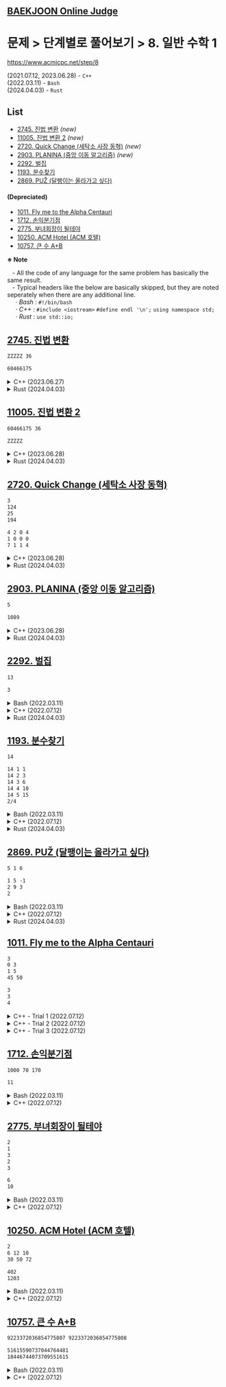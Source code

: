 ## [BAEKJOON Online Judge](/README.md#baekjoon-online-judge)

# 문제 > 단계별로 풀어보기 > 8. 일반 수학 1

https://www.acmicpc.net/step/8

(2021.07.12, 2023.06.28) - `C++`  
(2022.03.11) - `Bash`  
(2024.04.03) - `Rust`


## **List**

- [2745. 진법 변환](#2745-진법-변환) *(new)*
- [11005. 진법 변환 2](#11005-진법-변환-2) *(new)*
- [2720. Quick Change (세탁소 사장 동혁)](#2720-quick-change-세탁소-사장-동혁) *(new)*
- [2903. PLANINA (중앙 이동 알고리즘)](#2903-planina-중앙-이동-알고리즘) *(new)*
- [2292. 벌집](#2292-벌집)
- [1193. 분수찾기](#1193-분수찾기)
- [2869. PUŽ (달팽이는 올라가고 싶다)](#2869-puž-달팽이는-올라가고-싶다)

#### (Depreciated)
- [1011. Fly me to the Alpha Centauri](#1011-fly-me-to-the-alpha-centauri)
- [1712. 손익분기점](#1712-손익분기점)
- [2775. 부녀회장이 될테야](#2775-부녀회장이-될테야)
- [10250. ACM Hotel (ACM 호텔)](#10250-acm-hotel-acm-호텔)
- [10757. 큰 수 A+B](#10757-큰-수-ab)


**※ Note**

&nbsp;&nbsp; - All the code of any language for the same problem has basically the same result.  
&nbsp;&nbsp; - Typical headers like the below are basically skipped, but they are noted seperately when there are any additional line.    
&nbsp;&nbsp;&nbsp;&nbsp; · *Bash* : `#!/bin/bash`  
&nbsp;&nbsp;&nbsp;&nbsp; · *C++* : `#include <iostream>` `#define endl '\n';` `using namespace std;`  
&nbsp;&nbsp;&nbsp;&nbsp; · *Rust* : `use std::io;`  


## [2745. 진법 변환](#list)

```txt
ZZZZZ 36
```
```txt
60466175
```

<details>
  <summary>C++ (2023.06.27)</summary>

```cpp
#include <iostream>
#include <cmath>

// #define test
#define endl '\n'

using namespace std;
```
```cpp
int main()
{
    // Input : N <= 10^9, 2 <= B <= 36
    string N;
    int B;
    cin >> N >> B;

    // Operate
    int len = N.size();
    int sum = 0;
    char c;
    for (int i = 0; i < len; i++)
    {
        c = N[len-i-1];
        if (c <= '9') sum += (c - '0')  * int(pow(B, i));
        else sum += (c - 'A' + 10) * int(pow(B, i));

        #ifdef test
            printf("%d %c %d\n", i, c, sum);
        #endif
    }

    // Output
    cout << sum << endl;

    return 0;
}
```
</details>
<details>
  <summary>Rust (2024.04.03)</summary>

```rust
fn main()
{
    // let test: bool = true;
    let test: bool = false;

    // Input n & b
    let mut input = String::new();
    io::stdin().read_line(&mut input).unwrap();
    let mut iter = input.split_whitespace(); 
    let n: Vec<char> = iter.next().unwrap().chars().collect();
    let b: u32 = iter.next().unwrap().parse().unwrap();

    // Convert n to decimal
    let mut ans = 0;
    let len = n.len();
    for i in 0..len
    {
        let c = if n[len-i-1] >= 'A' { n[len-i-1] as u32 - 'A' as u32 + 10 }
                else { n[len-i-1] as u32 - '0' as u32 };
        ans += c * (b as u32).pow(i as u32);
        if test { println!("{} : {} {} {}", i, n[len-i-1], c, ans); }
    }

    // Output
    println!("{}", ans);
}
```
</details>


## [11005. 진법 변환 2](#list)

```txt
60466175 36
```
```txt
ZZZZZ
```

<details>
  <summary>C++ (2023.06.28)</summary>

```cpp
#include <iostream>
#include <vector>

// #define test
#define endl '\n'

using namespace std;
```
```cpp
int main()
{
    // Input : N <= 10^9, 2 <= B <= 36
    int N, B;
    cin >> N >> B;

    // Operate
    vector<char> v;
    int temp;
    char c;
    while (N > 0)
    {
        temp = N % B;                                       // temp must be less than B
        if (temp < 10) c = char(temp + '0');
        else c = char(temp - 10 + 'A');
        v.push_back(c);
        N /= B;

        #ifdef test
            printf("N:%d temp:%d char:%c\n", N, temp, c);
        #endif
    }

    // Output
    int len = v.size();
    for (int i = 0; i < len; i++) cout << v[len-i-1];
    cout << endl;

    return 0;
}
```
</details>
<details>
  <summary>Rust (2024.04.03)</summary>

```rust
fn main()
{
    // let test: bool = true;
    let test: bool = false;

    // Input n & b
    let mut input = String::new();
    io::stdin().read_line(&mut input).unwrap();
    let mut iter = input.split_whitespace(); 
    let mut n: u32 = iter.next().unwrap().parse().unwrap();
    let b: u32 = iter.next().unwrap().parse().unwrap();

    // Convert n to decimal
    let mut ans: String = String::new();
    while n > 0
    {
        let remainder: u32 = n % b;
        let c: char = if remainder >= 10 { char::from_u32(remainder - 10 + 'A' as u32).unwrap() }
                else { char::from_u32(remainder + '0' as u32).unwrap() };
        ans = c.to_string() + &ans;
        n /= b;
        if test { println!("{} : {} {} {}", n, remainder, c, ans); }
    }

    // Output
    println!("{}", ans);
}
```
</details>


## [2720. Quick Change (세탁소 사장 동혁)](#list)

```txt
3
124
25
194
```
```txt
4 2 0 4
1 0 0 0
7 1 1 4
```

<details>
  <summary>C++ (2023.06.28)</summary>

```cpp
#include <iostream>
#include <vector>

#define endl '\n'

using namespace std;
```
```cpp
int main()
{
    // Input : 1 <= C <= 500
    int T, c;
    cin >> T;
    vector<int> C;
    for (int t = 0; t < T; t++)
    {
        cin >> c;
        C.push_back(c);
    }

    // Operate & Output
    vector<int> v = {25, 10, 5, 1};
    int len = v.size();
    for (int t = 0; t < T; t++)
    {
        vector<int> cnt(len, 0);
        for (int i = 0; i < len; i++)
        {
            cnt[i] += C[t] / v[i];
            C[t] -= cnt[i] * v[i];

            cout << cnt[i] << ' ';
        }
        cout << endl;
    }

    return 0;
}
```
</details>
<details>
  <summary>Rust (2024.04.03)</summary>

```rust
fn main()
{
    // let test: bool = true;
    let test: bool = false;

    let mut t = String::new();
    io::stdin().read_line(&mut t).unwrap();
    let t: u32 = t.trim().to_string().parse().unwrap();

    for _ in 0..t
    {
        // Input c
        let mut c = String::new();
        io::stdin().read_line(&mut c).unwrap();
        let mut c: u32 = c.trim().to_string().parse().unwrap();

        // Count coins
        let mut count = vec![0; 4];
        let coin = vec![25, 10, 5, 1];
        for i in 0..4
        {
            count[i] = c / coin[i];
            c %= coin[i];
            if test { println!("{} : {} {} {}", i, c, coin[i], count[i]); }
        }

        // Output
        println!("{} {} {} {}", count[0], count[1], count[2], count[3]);
    }
}
```
</details>


## [2903. PLANINA (중앙 이동 알고리즘)](#list)

```txt
5
```
```txt
1089
```

<details>
  <summary>C++ (2023.06.28)</summary>

```cpp
int main()
{
    // Input : 1 <= N <= 15
    int N;
    cin >> N;

    // Operate : avoid pow() because it returns wrong values in MinGWs
    int quad = 1;
    for (int i = 0; i < N; i++) quad *= 2;
    int ans = (quad + 1) *  (quad + 1);                     // max < 2.1b when N = 15

    // Output
    cout << ans << endl;

    return 0;
}
```
</details>
<details>
  <summary>Rust (2024.04.03)</summary>

```rust
// 0 >    4 =  2^2 = (2^0 + 1)^2
// 1 >    9 =  3^2 = (2^1 + 1)^2
// 2 >   25 =  5^2 = (2^2 + 1)^2
// 5 > 1089 = 33^2 = (2^5 + 1)^2
```
```rust
fn main()
{
    // Input n
    let mut n = String::new();
    io::stdin().read_line(&mut n).unwrap();
    let n: u32 = n.trim().to_string().parse().unwrap();

    // Output
    let ans: u32 = ((2 as u32).pow(n) + 1).pow(2);
    println!("{}", ans);
}
```
</details>


## [2292. 벌집](#list)

```txt
13
```
```txt
3
```

<details>
  <summary>Bash (2022.03.11)</summary>

```bash
read n

let "move = 0"

while [ $n -gt 1 ]
do
    ((move++))
    let "n -= 6 * move"

    # test
    # echo $n $move
done

echo $((move + 1))
```
</details>
<details>
  <summary>C++ (2022.07.12)</summary>

```cpp
int main()
{
    int a;
    cin >> a;

    int move = 0;
    while (a > 1)
    {
        move++;
        a -= 6 * move;

        // test
        // cout << a << " " << move << endl;
    }

    cout << move + 1 << endl;

    return 0;
}
```
</details>
<details>
  <summary>Rust (2024.04.03)</summary>

```rust
// 1 > 1
// 2 > 1 + 6 = 7
// 3 > 1 + 6 + 12 = 19
// 4 > 1 + 6 + 12 + 18 = 37
```
```rust
fn main()
{
    // let test: bool = true;
    let test: bool = false;

    // Input n
    let mut n = String::new();
    io::stdin().read_line(&mut n).unwrap();
    let n: u32 = n.trim().to_string().parse().unwrap();

    // Calc.
    let mut ans: u32 = 1;
    let mut benchmark: u32 = 1;
    while n > benchmark
    {
        ans += 1;
        benchmark += 6 * (ans - 1);

        if test { println!("{} : {} {}", ans, benchmark, n); }
    }

    // Output
    println!("{}", ans);
}
```
</details>


## [1193. 분수찾기](#list)

```txt
14
```
```txt
14 1 1  
14 2 3  
14 3 6  
14 4 10  
14 5 15  
2/4
```

<details>
  <summary>Bash (2022.03.11)</summary>

```bash
read x

let "zigzag = 0"
let "sum = 0"

while [ $x -gt $sum ]
do
    ((zigzag++))
    let "sum += zigzag"

    # test
    # echo $x $zigzag $sum
done

let "numerator = 0"
let "denominator = 0"

if [[ $((zigzag % 2)) == 0 ]]; then
    let "denominator = sum - x + 1"
    let "numerator = zigzag - denominator + 1"
else
    let "numerator = sum - x + 1"
    let "denominator = zigzag - numerator + 1"
fi

echo ${numerator}/${denominator}
```
</details>
<details>
  <summary>C++ (2022.07.12)</summary>

```cpp
int main()
{
    int x;
    cin >> x;

    int zigzag = 0, sum = 0;
    while (x > sum)
    {
        zigzag++;
        sum += zigzag;

        // test
        cout << x << " " << zigzag << " " << sum << endl;
    }

    int numerator, denominator;
    if (zigzag % 2 == 0)
    {
        denominator = sum - x + 1;
        numerator = zigzag - denominator + 1;         
    } else
    {
        numerator = sum - x + 1;
        denominator = zigzag - numerator + 1;
    }

    cout << numerator << '/' << denominator << endl;

    return 0;
}
```
</details>
<details>
  <summary>Rust (2024.04.03)</summary>

```rust
fn main()
{
    // let test: bool = true;
    let test: bool = false;

    // Input n
    let mut n = String::new();
    io::stdin().read_line(&mut n).unwrap();
    let n: u32 = n.trim().to_string().parse().unwrap();

    // Calc.
    let mut diag: u32 = 0;
    let mut benchmark: u32 = 0;
    while n > benchmark
    {
        diag += 1;
        benchmark += diag;

        if test { println!("{} : {} {}", diag, benchmark, n); }
    }
    let ans1: u32;
    let ans2: u32;
    if diag % 2 != 0
    {
        ans1 = benchmark - n + 1;
        ans2 = diag + 1 - ans1;
    }
    else
    {
        ans2 = benchmark - n + 1;
        ans1 = diag + 1 - ans2;
    }

    // Output
    println!("{}/{}", ans1, ans2);
}
```
</details>


## [2869. PUŽ (달팽이는 올라가고 싶다)](#list)

```txt
5 1 6
```
```txt
1 5 -1  
2 9 3  
2
```

<details>
  <summary>Bash (2022.03.11)</summary>

```bash
read a b v

let "day = (v - b) / (a - b) - 1"
let "location = (a - b) * day"

while true
do
    ((day++))
    let "location += a"

    # test
    # echo $day $location $((location - v))

    if [ $location -ge $v ]; then
        break
    else
        let "location -= b"
    fi
done

echo $day
```
</details>
<details>
  <summary>C++ (2022.07.12)</summary>

```cpp
int main()
{
    int a, b, v;
    // a : climb upwards in a day
    // b : back down each night, always a > b
    // v : wooden pole's height
    cin >> a >> b >> v;

    // Find the minimum day
    int day = (v - b) / (a - b) - 1;
    int location = (a - b) * day;

    // Climb
    while (true)
    {
        day++;
        location += a;
        
        // test
        cout << day << " " << location << " " << location - v << endl;

        if (location >= v)
        {
            break;
        }
        location -= b;
    }

    // Output
    cout << day << endl;

    return 0;
}
```
</details>
<details>
  <summary>Rust (2024.04.03)</summary>

```rust
fn main()
{
    // Input a, b & v
    let mut input = String::new();
    io::stdin().read_line(&mut input).unwrap();
    let mut iter = input.split_whitespace(); 
    let a: u32 = iter.next().unwrap().parse().unwrap();
    let b: u32 = iter.next().unwrap().parse().unwrap();
    let v: u32 = iter.next().unwrap().parse().unwrap();

    // Calc. without while loop
    let mut day: u32 = (v - a) / (a - b) + 1;
    if (v - a) % (a - b) != 0 { day += 1; }

    // Output
    println!("{}", day);
}
```
</details>


## [1011. Fly me to the Alpha Centauri](#list)

```txt
3
0 3
1 5
45 50
```
```txt
3
3
4
```

<details>
  <summary>C++ - Trial 1 (2022.07.12)</summary>

```cpp
/*
(ex) n = 3
    1 + 2 + 1
    = (1 + 2) * 2 - 2
    = {(n + 1)/2 * [{(n + 1)/2 + 1}/2] * 2 - (n + 1)/2
    * t = (n + 1)/2
    = t * (t + 1) - t
    = t^2
    = {(n + 1)/2}^2

(ex) n = 4
    1 + 2 + 2 + 1
    = (1 + 2) * 2
    = {(n/2) * (n/2 + 1)}/2 * 2
    = (n/2) * (n/2 + 1)
    = (n^2 + 2n + 1 - 1)/4
    = {(n + 1)^2 - 1}/4
*/
```
```cpp
#pragma GCC optimize ("O2")
#pragma GCC target ("avx")

#include <iostream>
#include <cmath>
#include<bits/stdc++.h>

using namespace std;
#define endl '\n'
```
```cpp
int main()
{
    cin.tie(0);
    ios::sync_with_stdio(false);

    int T;
    cin >> T;

    // Test T times
    for (int t = 0; t < T; t++)
    {
        int x, y;
        cin >> x >> y;

        int distance = y - x, move = 0, turn = 0;
        while (true)
        {
            turn++;
            
            if (turn % 2 == 1) move = pow((turn + 1)/2, 2);
            else move = (pow(turn + 1, 2) - 1)/4;

            // test
            cout << turn << " " << move << " " << distance << " " << move - distance << endl;

            if (move >= distance) break;
        }

        // Output
        cout << turn << endl;
    }

    return 0;
}
```
> 1 1 3 -2  
> 2 2 3 -1  
> 3 4 3 1  
> 3  
> ……

> Time Litmit Exceeded?
</details>
<details>
  <summary>C++ - Trial 2 (2022.07.12)</summary>

```cpp
// n is even : distance = {(n + 1)/2}^2
// → n = 2 * sqrt(distance) - 1
// n is odd  : distance = {(n + 1)^2 - 1}/4
```
```cpp
#pragma GCC optimize ("Ofast")
……
```
```cpp
        ……
        int distance = y - x, move = 0;
        int turn = 2 * sqrt(distance) - 2;
        ……
```
> 2 2 3 -1  
> 3 4 3 1  
> 3  
> 3 4 4 0  
> 3  
> 3 4 5 -1  
> 4 6 5 1  
> 4

> Time Litmit Exceeded?
</details>
<details>
  <summary>C++ - Trial 3 (2022.07.12)</summary>

```cpp
……
using ll = long long;
……
```
```cpp
        ……
        ll x, y;                            // int x, y : causes SOF!
        ……

        ll distance = y - x, move = 0;
        ……
```
> Accepted
</details>


## [1712. 손익분기점](#list)

```txt
1000 70 170
```
```txt
11
```

<details>
  <summary>Bash (2022.03.11)</summary>

```bash
read a b c

let "margin = c - b"

if [ $margin -gt 0 ]; then
    echo $((a / margin + 1))
else
    echo -1
fi
```
</details>
<details>
  <summary>C++ (2022.07.12)</summary>

```cpp
int main()
{
    int a, b, c;
    cin >> a >> b >> c;

    int margin = c - b;
    if (c - b > 0)                      // Find if price(c) - variable cost(b) > 0
    {
        cout << a / margin + 1 << endl;
    } else                              // Never can reach BEP
    {
        cout << -1 << endl;
    }

    return 0;
}
```
</details>


## [2775. 부녀회장이 될테야](#list)

```txt
2  
1  
3  
2  
3
```
```txt
6  
10
```

<details>
  <summary>Bash (2022.03.11)</summary>

Rumor has it that there's a tricky way to use **2d array** in Bash although isn't supplied regularly, but I feel quite annoyed today ……
</details>
<details>
  <summary>C++ (2022.07.12)</summary>

```cpp
int main()
{
    int T;
    cin >> T;

    // Test T times
    for (int t = 0; t < T; t++)
    {
        int K, N;
        cin >> K >> N;

        int resident[15][15] = {};      // assumed 0-th floor and 0-th room
        for (int k = 0; k <= K; k++)
        {
            for (int n = 0; n <= N; n++)
            {
                if (k == 0) resident[k][n] = n;
                else if (n <= 1) resident[k][n] = n;
                else resident[k][n] = resident[k-1][n] + resident[k][n-1];
            }
        }

        // Output
        cout << resident[K][N] << endl;
    }

    return 0;
}
```
</details>


## [10250. ACM Hotel (ACM 호텔)](#list)

```txt
2  
6 12 10  
30 50 72
```
```txt
402  
1203
```

<details>
  <summary>Bash (2022.03.11)</summary>

```bash
read t

for ((i = 0; i < t; i++))
do
    read h w n

    let "room = (n - 1) / h + 1"
    let "floor = n % h"

    if [ $floor -eq 0 ]; then
        let "floor = h"
    fi

    if [ $room -lt 10 ]; then
        echo ${floor}0${room}
    else
        echo ${floor}${room}
    fi
done
```
</details>
<details>
  <summary>C++ (2022.07.12)</summary>

```cpp
int main()
{
    int T, H, W, N;
    // T : the number of test cases
    // H : the number of floors, < 99
    // W : the number of rooms on each floor, < 99
    // N : the index of the arrival time of the guest, < H * W 
    cin >> T;

    // Test T times
    for (int t = 0; t < T; t++)
    {
        cin >> H >> W >> N;

        // Operation
        int room = (N - 1) / H + 1; // room is prior to floor
        int floor = N % H;          // the first floor's room number is 1XX
        if (floor == 0)
        {
            floor = H;
        }

        // Output
        if (room < 10)
        {
            cout << floor << 0 << room << endl;
        } else
        {
            cout << floor << room << endl;
        }
    }

    return 0;
}
```
</details>


## [10757. 큰 수 A+B](#list)

```txt
9223372036854775807 9223372036854775808
```
```txt
51615590737044764481  
18446744073709551615
```

<details>
  <summary>Bash (2022.03.11)</summary>

```bash
read a b
let "aLen = ${#a}"
let "bLen = ${#b}"

if [ $aLen -ge $bLen ]; then
    let "maxSize = aLen"
    let "minSize = bLen"
else
    let "maxSize = bLen"
    let "minSize = aLen"
fi

let "buffer = 0"

# test
# echo $maxSize $minSize
```
```bash
# Sum each digit (1) : 0 ~ minSize - 1
for ((i = 0; i < minSize; i++))
do
    let "buffer += ${a:$((aLen-1-i)):1} + ${b:$((bLen-1-i)):1}"     # it works!
    if [ $buffer -lt 10 ]; then
        let "sum[i] = buffer"
        let "buffer = 0"
    else
        let "sum[i] = buffer - 10"
        let "buffer = 1"
    fi

    # test
    # echo $i $buffer ${sum[$i]}
done
```
```bash
# Sum each digit (2) : minSize ~ maxSize - 1
for ((j = minSize; j < maxSize; j++))
do
    if [ $aLen -gt $bLen ]; then
        let "buffer += ${a:$((aLen-1-j)):1}"
    else
        let "buffer += ${b:$((bLen-1-j)):1}"
    fi

    if [ $buffer -lt 10 ]; then
        let "sum[j] = buffer"
        let "buffer = 0"
    else
        let "sum[j] = buffer - 10"
        let "buffer = 1"
    fi

    # test
    # echo $i $buffer ${sum[$i]}
done
```
```bash
# Sum each digit (3) : maxSize
if [ $buffer -eq 1 ]; then
    let "sum[maxSize] = 1"
    let "maxSize++"
fi
# test
# echo $((maxSize-1)) $buffer ${sum[$((maxSize-1))]}
```
```bash
# Output
for ((k = 0; k < maxSize; k++))
do
    echo -n "${sum[$((maxSize-1-k))]}"                              # don't confuse the indexing syntax between array and string!
done
echo
```
> Time Litmit Exceeded
</details>
<details>
  <summary>C++ (2022.07.12)</summary>

```cpp
#include <iostream>
#include <string>

using namespace std;
#define endl '\n'
```
```cpp
int main()
{
    string a, b;
    char sum[10002];
    cin >> a >> b;

    int aSize = a.size(), bSize = b.size();
    int minSize = min(aSize, bSize);
    int maxSize = max(aSize, bSize);
    int buffer = 0;

    // test
    // cout << minSize << " " << maxSize << endl;   // 19 19 - OK

    // Sum each digit : 0 ~ minSize - 1
    // sum contains numbers in reverse order
    for (int i = 0; i < minSize; i++)
    {
        buffer += (a[aSize - 1 - i] - '0') + (b[bSize - 1 - i] - '0');
        if (buffer < 10)
        {
            sum[i] = (char) (buffer + '0');
            buffer = 0;
        } else
        {
            sum[i] = (char) (buffer - 10 + '0');
            buffer = 1;
        }

        // test
        cout << i << " " << a[aSize - 1 - i] << " " << b[bSize - 1 - i] << " " << buffer << " " << sum[i] << endl; 
    }

    // Residual digit : minSize ~ maxSize - 1
    for (int j = minSize; j < maxSize; j++)
    {
        if (aSize > bSize) buffer += a[aSize - 1 - j] - '0';
        else buffer += b[bSize - 1 - j] - '0';   

        if (buffer < 10)
        {
            sum[j] = (char) (buffer + '0');
            buffer = 0;
        } else
        {
            sum[j] = (char) (buffer - 10 + '0');
            buffer = 1;
        }
    }

    // Residual digit : maxSize
    if (buffer == 1)
    {
        sum[maxSize] = '1';
        maxSize++;
    }

    // test
    cout << sum << endl;

    // Output
    for (int l = 0; l < maxSize; l++)
    {
        cout << sum[maxSize - 1 - l];
    }
    cout << endl;

    return 0;
}
```
</details>
